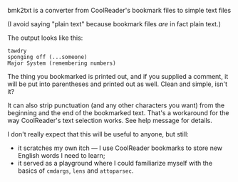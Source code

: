 bmk2txt is a converter from CoolReader's bookmark files to simple text files

(I avoid saying "plain text" because bookmark files *are* in fact plain text.)

The output looks like this:

```
tawdry
sponging off (...someone)
Major System (remembering numbers)
```

The thing you bookmarked is printed out, and if you supplied a comment, it will
be put into parentheses and printed out as well. Clean and simple, isn't it?

It can also strip punctuation (and any other characters you want) from the
beginning and the end of the bookmarked text. That's a workaround for the way
CoolReader's text selection works. See help message for details.



I don't really expect that this will be useful to anyone, but still:

* it scratches my own itch — I use CoolReader bookmarks to store new English
  words I need to learn;
* it served as a playground where I could familiarize myself with the basics of
  `cmdargs`, `lens` and `attoparsec`.
